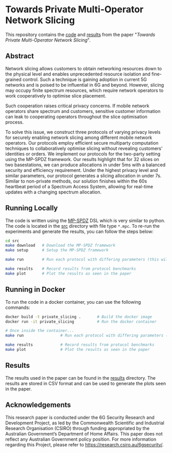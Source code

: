 # Towards Private Multi-Operator Network Slicing

This repository contains the [code](./src) and [results](./results) from the paper "_Towards Private Multi-Operator Network Slicing_".

## Abstract

Network slicing allows customers to obtain networking resources down to the physical level and enables unprecedented resource isolation and fine-grained control.
Such a technique is gaining adoption in current 5G networks and is poised to be influential in 6G and beyond.
However, slicing may occupy finite spectrum resources, which require network operators to work cooperatively to optimise slice placement.

Such cooperation raises critical privacy concerns.
If mobile network operators share spectrum and customers, sensitive customer information can leak to cooperating operators throughout the slice optimisation process.

To solve this issue, we construct three protocols of varying privacy levels for securely enabling network slicing among different mobile network operators.
Our protocols employ efficient secure multiparty computation techniques to collaboratively optimise slicing without revealing customers' identities or orders.
We implement our protocols for the two-party setting using the MP-SPDZ framework.
Our results highlight that for 32 slices on two basestations, we can produce allocations in under 5ms with a balanced security and efficiency requirement.
Under the highest privacy level and similar parameters, our protocol generates a slicing allocation in under 7s.
Similar to non-private methods, our solution finishes within the 60s heartbeat period of a Spectrum Access System, allowing for real-time updates with a changing spectrum allocation.

## Running Locally

The code is written using the [MP-SPDZ](https://github.com/data61/MP-SPDZ) DSL which is very similar to python. The code is located in the [src](./src/) directory with file type `*.mpc`. To re-run the experiments and generate the results, you can follow the steps below:

```bash
cd src
make download   # Download the MP-SPDZ framework
make setup      # Setup the MP-SPDZ framework

make run        # Run each protocol with differing parameters (this will not record data)

make results    # Record results from protocol benchmarks
make plot       # Plot the results as seen in the paper
```

## Running in Docker

To run the code in a docker container, you can use the following commands:

```bash
docker build -t private_slicing .       # Build the docker image
docker run -it private_slicing          # Run the docker container

# Once inside the container...
make run                # Run each protocol with differing parameters (this will not record data)

make results            # Record results from protocol benchmarks
make plot               # Plot the results as seen in the paper
```

## Results

The results used in the paper can be found in the [results](./results/) directory. The results are stored in CSV format and can be used to generate the plots seen in the paper.

## Acknowledgements

This research paper is conducted under the 6G Security Research and Development Project, as led by the Commonwealth Scientific and Industrial Research Organisation (CSIRO) through funding appropriated by the Australian Government’s Department of Home Affairs.
This paper does not reflect any Australian Government policy position.
For more information regarding this Project, please refer to https://research.csiro.au/6gsecurity/.
